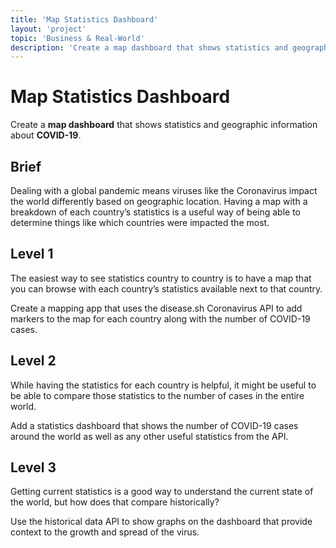 ```yaml
---
title: 'Map Statistics Dashboard'
layout: 'project'
topic: 'Business & Real-World'
description: 'Create a map dashboard that shows statistics and geographic information about COVID-19.'
---
```



# Map Statistics Dashboard

Create a <strong className="color-blue">map dashboard</strong> that shows statistics and geographic information about <strong className="color-purple">COVID-19</strong>.

## Brief

Dealing with a global pandemic means viruses like the Coronavirus impact the world differently based on geographic location. Having a map with a breakdown of each country’s statistics is a useful way of being able to determine things like which countries were impacted the most.

## Level 1

The easiest way to see statistics country to country is to have a map that you can browse with each country’s statistics  available next to that country.

Create a mapping app that uses the disease.sh Coronavirus API to add markers to the map for each country along with the number of COVID-19 cases.

## Level 2

While having the statistics for each country is helpful, it might be useful to be able to compare those statistics to the number of cases in the entire world.

Add a statistics dashboard that shows the number of COVID-19 cases around the world as well as any other useful statistics from the API.

## Level 3

Getting current statistics is a good way to understand the current state of the world, but how does that compare historically?

Use the historical data API to show graphs on the dashboard that provide context to the growth and spread of the virus.


